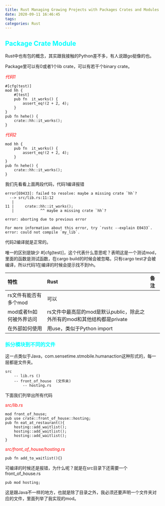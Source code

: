 ```yaml
---
title: Rust Managing Growing Projects with Packages Crates and Modules
date: 2020-09-11 16:46:45
tags:
categories: Rust
---
```


## __<font color=0xFFFFFF>Package Crate Module</font>__  
Rust中也有包的概念，其实跟我接触的Python差不多，有人说跟go挺像的也。

Package里可以有0或者1个lib crate，可以有若干个binary crate。  

_<font color=red> 代码1</font>_
```
#[cfg(test)]
mod hh {
    #[test]
    pub fn  it_works() {
        assert_eq!(2 + 2, 4);
    }
}
pub fn hehe() {
    crate::hh::it_works();
}
```
_<font color=red> 代码2</font>_
```
mod hh {
    pub fn  it_works() {
        assert_eq!(2 + 2, 4);
    }
}
pub fn hehe() {
    crate::hh::it_works();
}
```

我们先看看上面两段代码，代码1编译报错
```
error[E0433]: failed to resolve: maybe a missing crate `hh`?
  --> src/lib.rs:11:12
   |
11 |     crate::hh::it_works();
   |            ^^ maybe a missing crate `hh`?

error: aborting due to previous error

For more information about this error, try `rustc --explain E0433`.
error: could not compile `my_lib`.
```
代码2编译就是正常的。  

唯一的区别是缺少 #[cfg(test)]，这个代表什么意思呢？表明这是一个测试mod，里面的函数是测试函数，在cargo build的时候会被忽略，只有cargo test才会被编译，所以代码1在编译的时候会提示找不到hh。  


|特性|Rust|备注|
|:----|:----|:----|
|rs文件有能否有多个mod|可以||
|mod或者fn如何被外界访问|rs文件中最高层的mod是默认public，除此之外所有的mod和其他结构都是private||
|在外部如何使用|用use，类似于Python import||


### __<font color=0xFFFFFF>拆分模块到不同的文件</font>__  

这一点类似于Java，com.sensetime.stmobile.humanaction这种形式的，每一层都是文件夹。  

    src   
        -- lib.rs ()
        -- front_of_house  (文件夹)
            -- hosting.rs

下面我们列举出所有代码  

_<font color=red>src/lib.rs</font>_
```
mod front_of_house;
pub use crate::front_of_house::hosting;
pub fn eat_at_restaurant(){
    hosting::add_waitlist();
    hosting::add_waitlist();
    hosting::add_waitlist();
}
```

_<font color=red>src/front_of_house/hosting.rs</font>_ 
```
pub fn add_to_waitlist(){}
```  
可编译的时候还是报错，为什么呢？就是在src目录下还需要一个front_of_house.rs  
```
pub mod hosting;
```
这是跟Java不一样的地方，也就是除了目录之外，我必须还要声明一个文件夹对应的文件，里面列举了我实现的mod。  


